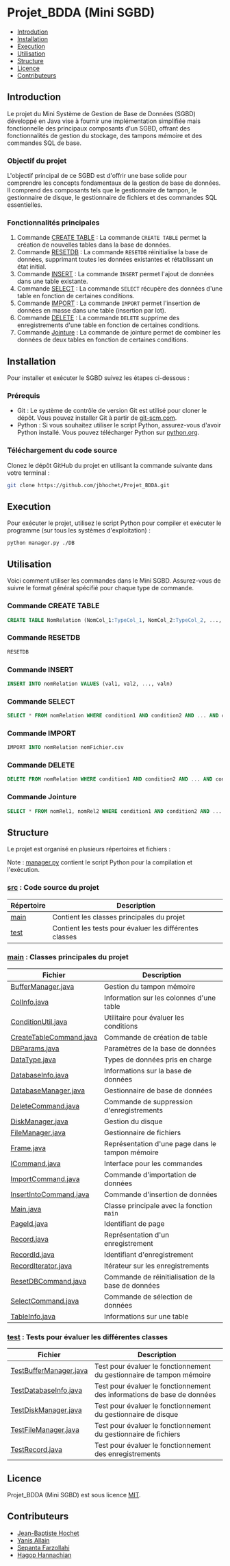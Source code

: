 # Projet_BDDA (Mini SGBD)

* [Introdution](#introduction)
* [Installation](#installation)
* [Execution](#execution)
* [Utilisation](#utilisation)
* [Structure](#structure)
* [Licence](#licence)
* [Contributeurs](#contributeurs)

## Introduction

Le projet du Mini Système de Gestion de Base de Données (SGBD) développé en Java 
vise à fournir une implémentation simplifiée mais fonctionnelle des principaux composants d'un SGBD, 
offrant des fonctionnalités de gestion du stockage, des tampons mémoire et des commandes SQL de base.

### Objectif du projet

L'objectif principal de ce SGBD est d'offrir une base solide pour comprendre les concepts fondamentaux de la gestion de base de données.
Il comprend des composants tels que le gestionnaire de tampon, le gestionnaire de disque, le gestionnaire de fichiers et des commandes SQL essentielles.

### Fonctionnalités principales

1. Commande [CREATE TABLE](#commande-create-table) : La commande `CREATE TABLE` permet la création de nouvelles tables dans la base de données.
2. Commande [RESETDB](#commande-resetdb) : La commande `RESETDB` réinitialise la base de données, supprimant toutes les données existantes et rétablissant un état initial.
3. Commande [INSERT](#commande-insert) : La commande `INSERT` permet l'ajout de données dans une table existante.
4. Commande [SELECT](#commande-select) : La commande `SELECT` récupère des données d'une table en fonction de certaines conditions.
5. Commande [IMPORT](#commande-import) : La commande `IMPORT` permet l'insertion de données en masse dans une table (insertion par lot).
6. Commande [DELETE](#commande-delete) : La commande `DELETE` supprime des enregistrements d'une table en fonction de certaines conditions.
7. Commande [Jointure](#commande-jointure) : La commande de jointure permet de combiner les données de deux tables en fonction de certaines conditions.

## Installation

Pour installer et exécuter le SGBD suivez les étapes ci-dessous :

### Prérequis

* Git : Le système de contrôle de version Git est utilisé pour cloner le dépôt. Vous pouvez installer Git à partir de [git-scm.com](https://git-scm.com/downloads).
* Python : Si vous souhaitez utiliser le script Python, assurez-vous d'avoir Python installé. Vous pouvez télécharger Python sur [python.org](https://www.python.org/downloads/).

### Téléchargement du code source

Clonez le dépôt GitHub du projet en utilisant la commande suivante dans votre terminal :

```bash
git clone https://github.com/jbhochet/Projet_BDDA.git
```

## Execution

Pour exécuter le projet, utilisez le script Python pour compiler et exécuter le programme (sur tous les systèmes d'exploitation) : 

```commandline
python manager.py ./DB
```

## Utilisation

Voici comment utiliser les commandes dans le Mini SGBD. 
Assurez-vous de suivre le format général spécifié pour chaque type de commande.

### Commande CREATE TABLE

```sql
CREATE TABLE NomRelation (NomCol_1:TypeCol_1, NomCol_2:TypeCol_2, ..., NomCol_NbCol:TypeCol_NbCol)'
```

### Commande RESETDB

```sql
RESETDB
```

### Commande INSERT

```sql
INSERT INTO nomRelation VALUES (val1, val2, ..., valn)
```

### Commande SELECT

```sql
SELECT * FROM nomRelation WHERE condition1 AND condition2 AND ... AND conditionN
```

### Commande IMPORT

```sql
IMPORT INTO nomRelation nomFichier.csv
```

### Commande DELETE

```sql
DELETE FROM nomRelation WHERE condition1 AND condition2 AND ... AND conditionN
```


### Commande Jointure

```sql
SELECT * FROM nomRel1, nomRel2 WHERE condition1 AND condition2 AND ... AND conditionN
```

## Structure

Le projet est organisé en plusieurs répertoires et fichiers :

Note : [manager.py](https://github.com/jbhochet/Projet_BDDA/blob/main/PROJET_BDDA_FARZOLLAHI_HANNACHIAN_ALLAIN_HOCHET/manager.py) contient le script Python pour la compilation et l'exécution.

### [src](https://github.com/jbhochet/Projet_BDDA/tree/main/PROJET_BDDA_FARZOLLAHI_HANNACHIAN_ALLAIN_HOCHET/CODE/src) : Code source du projet

| Répertoire                                                                                                              | Description                                             |
|-------------------------------------------------------------------------------------------------------------------------|---------------------------------------------------------|
| [main](https://github.com/jbhochet/Projet_BDDA/tree/main/PROJET_BDDA_FARZOLLAHI_HANNACHIAN_ALLAIN_HOCHET/CODE/src/main) | Contient les classes principales du projet              |
| [test](https://github.com/jbhochet/Projet_BDDA/tree/main/PROJET_BDDA_FARZOLLAHI_HANNACHIAN_ALLAIN_HOCHET/CODE/src/test) | Contient les tests pour évaluer les différentes classes |

### [main](https://github.com/jbhochet/Projet_BDDA/tree/main/PROJET_BDDA_FARZOLLAHI_HANNACHIAN_ALLAIN_HOCHET/CODE/src/main) : Classes principales du projet

| Fichier                                                                                                                                                            | Description                                                |
|--------------------------------------------------------------------------------------------------------------------------------------------------------------------|------------------------------------------------------------|
| [BufferManager.java](https://github.com/jbhochet/Projet_BDDA/blob/main/PROJET_BDDA_FARZOLLAHI_HANNACHIAN_ALLAIN_HOCHET/CODE/src/main/BufferManager.java)           | Gestion du tampon mémoire                                  |
| [ColInfo.java](https://github.com/jbhochet/Projet_BDDA/blob/main/PROJET_BDDA_FARZOLLAHI_HANNACHIAN_ALLAIN_HOCHET/CODE/src/main/ColInfo.java)                       | Information sur les colonnes d'une table                   |
| [ConditionUtil.java](https://github.com/jbhochet/Projet_BDDA/blob/main/PROJET_BDDA_FARZOLLAHI_HANNACHIAN_ALLAIN_HOCHET/CODE/src/main/ConditionUtil.java)           | Utilitaire pour évaluer les conditions                     |
| [CreateTableCommand.java](https://github.com/jbhochet/Projet_BDDA/blob/main/PROJET_BDDA_FARZOLLAHI_HANNACHIAN_ALLAIN_HOCHET/CODE/src/main/CreateTableCommand.java) | Commande de création de table                              |
| [DBParams.java](https://github.com/jbhochet/Projet_BDDA/blob/main/PROJET_BDDA_FARZOLLAHI_HANNACHIAN_ALLAIN_HOCHET/CODE/src/main/DBParams.java)                     | Paramètres de la base de données                           |
| [DataType.java](https://github.com/jbhochet/Projet_BDDA/blob/main/PROJET_BDDA_FARZOLLAHI_HANNACHIAN_ALLAIN_HOCHET/CODE/src/main/DataType.java)                     | Types de données pris en charge                            |
| [DatabaseInfo.java](https://github.com/jbhochet/Projet_BDDA/blob/main/PROJET_BDDA_FARZOLLAHI_HANNACHIAN_ALLAIN_HOCHET/CODE/src/main/DatabaseInfo.java)             | Informations sur la base de données                        |
| [DatabaseManager.java](https://github.com/jbhochet/Projet_BDDA/blob/main/PROJET_BDDA_FARZOLLAHI_HANNACHIAN_ALLAIN_HOCHET/CODE/src/main/DatabaseManager.java)       | Gestionnaire de base de données                            |
| [DeleteCommand.java](https://github.com/jbhochet/Projet_BDDA/blob/main/PROJET_BDDA_FARZOLLAHI_HANNACHIAN_ALLAIN_HOCHET/CODE/src/main/DeleteCommand.java)           | Commande de suppression d'enregistrements                  |
| [DiskManager.java](https://github.com/jbhochet/Projet_BDDA/blob/main/PROJET_BDDA_FARZOLLAHI_HANNACHIAN_ALLAIN_HOCHET/CODE/src/main/DiskManager.java)               | Gestion du disque                                          |
| [FileManager.java](https://github.com/jbhochet/Projet_BDDA/blob/main/PROJET_BDDA_FARZOLLAHI_HANNACHIAN_ALLAIN_HOCHET/CODE/src/main/FileManager.java)               | Gestionnaire de fichiers                                   |
| [Frame.java](https://github.com/jbhochet/Projet_BDDA/blob/main/PROJET_BDDA_FARZOLLAHI_HANNACHIAN_ALLAIN_HOCHET/CODE/src/main/Frame.java)                           | Représentation d'une page dans le tampon mémoire           |
| [ICommand.java](https://github.com/jbhochet/Projet_BDDA/blob/main/PROJET_BDDA_FARZOLLAHI_HANNACHIAN_ALLAIN_HOCHET/CODE/src/main/ICommand.java)                     | Interface pour les commandes                               |
| [ImportCommand.java](https://github.com/jbhochet/Projet_BDDA/blob/main/PROJET_BDDA_FARZOLLAHI_HANNACHIAN_ALLAIN_HOCHET/CODE/src/main/ImportCommand.java)           | Commande d'importation de données                          |
| [InsertIntoCommand.java](https://github.com/jbhochet/Projet_BDDA/blob/main/PROJET_BDDA_FARZOLLAHI_HANNACHIAN_ALLAIN_HOCHET/CODE/src/main/InsertIntoCommand.java)   | Commande d'insertion de données                            |
| [Main.java](https://github.com/jbhochet/Projet_BDDA/blob/main/PROJET_BDDA_FARZOLLAHI_HANNACHIAN_ALLAIN_HOCHET/CODE/src/main/Main.java)                             | Classe principale avec la fonction `main`                  |
| [PageId.java](https://github.com/jbhochet/Projet_BDDA/blob/main/PROJET_BDDA_FARZOLLAHI_HANNACHIAN_ALLAIN_HOCHET/CODE/src/main/PageId.java)                         | Identifiant de page                                        |
| [Record.java](https://github.com/jbhochet/Projet_BDDA/blob/main/PROJET_BDDA_FARZOLLAHI_HANNACHIAN_ALLAIN_HOCHET/CODE/src/main/Record.java)                         | Représentation d'un enregistrement                         |
| [RecordId.java](https://github.com/jbhochet/Projet_BDDA/blob/main/PROJET_BDDA_FARZOLLAHI_HANNACHIAN_ALLAIN_HOCHET/CODE/src/main/RecordId.java)                     | Identifiant d'enregistrement                               |
| [RecordIterator.java](https://github.com/jbhochet/Projet_BDDA/blob/main/PROJET_BDDA_FARZOLLAHI_HANNACHIAN_ALLAIN_HOCHET/CODE/src/main/RecordIterator.java)         | Itérateur sur les enregistrements                          |
| [ResetDBCommand.java](https://github.com/jbhochet/Projet_BDDA/blob/main/PROJET_BDDA_FARZOLLAHI_HANNACHIAN_ALLAIN_HOCHET/CODE/src/main/ResetDBCommand.java)         | Commande de réinitialisation de la base de données         |
| [SelectCommand.java](https://github.com/jbhochet/Projet_BDDA/blob/main/PROJET_BDDA_FARZOLLAHI_HANNACHIAN_ALLAIN_HOCHET/CODE/src/main/SelectCommand.java)           | Commande de sélection de données                           |
| [TableInfo.java](https://github.com/jbhochet/Projet_BDDA/blob/main/PROJET_BDDA_FARZOLLAHI_HANNACHIAN_ALLAIN_HOCHET/CODE/src/main/TableInfo.java)                   | Informations sur une table                                 |

### [test](https://github.com/jbhochet/Projet_BDDA/tree/main/PROJET_BDDA_FARZOLLAHI_HANNACHIAN_ALLAIN_HOCHET/CODE/src/test) : Tests pour évaluer les différentes classes

| Fichier                                                                                                                                                          | Description                                                             |
|------------------------------------------------------------------------------------------------------------------------------------------------------------------|-------------------------------------------------------------------------|
| [TestBufferManager.java](https://github.com/jbhochet/Projet_BDDA/blob/main/PROJET_BDDA_FARZOLLAHI_HANNACHIAN_ALLAIN_HOCHET/CODE/src/test/TestBufferManager.java) | Test pour évaluer le fonctionnement du gestionnaire de tampon mémoire   |
| [TestDatabaseInfo.java](https://github.com/jbhochet/Projet_BDDA/blob/main/PROJET_BDDA_FARZOLLAHI_HANNACHIAN_ALLAIN_HOCHET/CODE/src/test/TestDatabaseInfo.java)   | Test pour évaluer le fonctionnement des informations de base de données |
| [TestDiskManager.java](https://github.com/jbhochet/Projet_BDDA/blob/main/PROJET_BDDA_FARZOLLAHI_HANNACHIAN_ALLAIN_HOCHET/CODE/src/test/TestDiskManager.java)     | Test pour évaluer le fonctionnement du gestionnaire de disque           |
| [TestFileManager.java](https://github.com/jbhochet/Projet_BDDA/blob/main/PROJET_BDDA_FARZOLLAHI_HANNACHIAN_ALLAIN_HOCHET/CODE/src/test/TestFileManager.java)     | Test pour évaluer le fonctionnement du gestionnaire de fichiers         |
| [TestRecord.java](https://github.com/jbhochet/Projet_BDDA/blob/main/PROJET_BDDA_FARZOLLAHI_HANNACHIAN_ALLAIN_HOCHET/CODE/src/test/TestRecord.java)               | Test pour évaluer le fonctionnement des enregistrements                 |

## Licence

Projet_BDDA (Mini SGBD) est sous licence [MIT](https://github.com/jbhochet/Projet_BDDA/blob/main/LICENSE).

## Contributeurs

* [Jean-Baptiste Hochet](https://github.com/jbhochet)
* [Yanis Allain](https://github.com/Kemoory)
* [Sepanta Farzollahi](https://github.com/sepanta007)
* [Hagop Hannachian](https://github.com/hagop-h)
